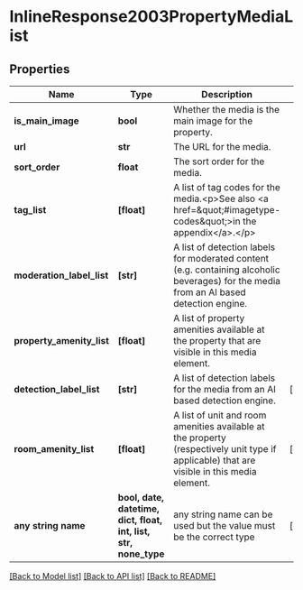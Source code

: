 # InlineResponse2003PropertyMediaList


## Properties
Name | Type | Description | Notes
------------ | ------------- | ------------- | -------------
**is_main_image** | **bool** | Whether the media is the main image for the property. | 
**url** | **str** | The URL for the media. | 
**sort_order** | **float** | The sort order for the media. | 
**tag_list** | **[float]** | A list of tag codes for the media.&lt;p&gt;See also &lt;a href&#x3D;\&quot;#imagetype-codes\&quot;&gt;in the appendix&lt;/a&gt;.&lt;/p&gt; | 
**moderation_label_list** | **[str]** | A list of detection labels for moderated content (e.g. containing alcoholic beverages) for the media from an AI based detection engine. | 
**property_amenity_list** | **[float]** | A list of property amenities available at the property that are visible in this media element. | 
**detection_label_list** | **[str]** | A list of detection labels for the media from an AI based detection engine. | [optional] 
**room_amenity_list** | **[float]** | A list of unit and room amenities available at the property (respectively unit type if applicable) that are visible in this media element. | [optional] 
**any string name** | **bool, date, datetime, dict, float, int, list, str, none_type** | any string name can be used but the value must be the correct type | [optional]

[[Back to Model list]](../README.md#documentation-for-models) [[Back to API list]](../README.md#documentation-for-api-endpoints) [[Back to README]](../README.md)


